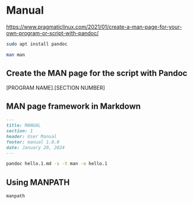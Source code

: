 # Manual

<https://www.pragmaticlinux.com/2021/01/create-a-man-page-for-your-own-program-or-script-with-pandoc/>

```bash
sudo apt install pandoc
```

```bash
man man
```

## Create the MAN page for the script with Pandoc

[PROGRAM NAME].[SECTION NUMBER]

## MAN page framework in Markdown

```md
---
title: MANUAL
section: 1
header: User Manual
footer: manual 1.0.0
date: January 20, 2024
---
```

```bash
pandoc hello.1.md -s -t man -o hello.1
```

## Using MANPATH

```bash
manpath
```
